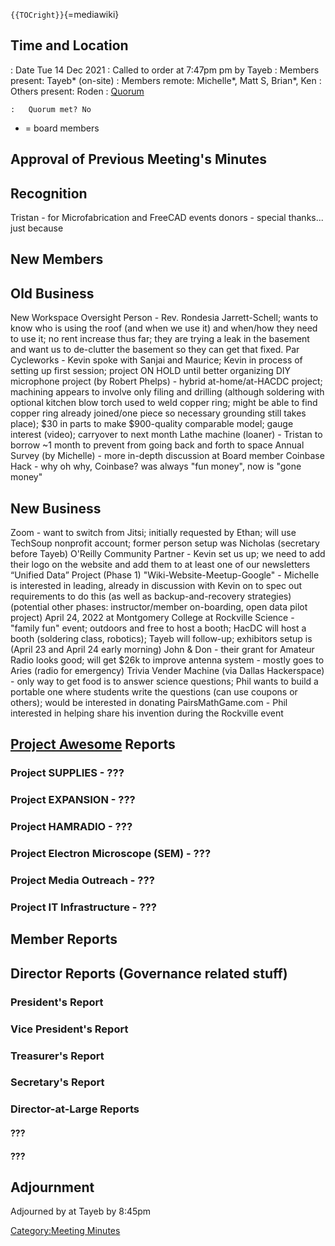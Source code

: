 `{{TOCright}}`{=mediawiki}

## Time and Location

:   Date Tue 14 Dec 2021
:   Called to order at 7:47pm pm by Tayeb
:   Members present: Tayeb\* (on-site)
:   Members remote: Michelle\*, Matt S, Brian\*, Ken
:   Others present: Roden
:   [Quorum](Quorum)

    :   Quorum met? No

-   = board members

## Approval of Previous Meeting's Minutes

## Recognition

Tristan - for Microfabrication and FreeCAD events donors - special
thanks... just because

## New Members

## Old Business

New Workspace Oversight Person - Rev. Rondesia Jarrett-Schell; wants to
know who is using the roof (and when we use it) and when/how they need
to use it; no rent increase thus far; they are trying a leak in the
basement and want us to de-clutter the basement so they can get that
fixed. Par Cycleworks - Kevin spoke with Sanjai and Maurice; Kevin in
process of setting up first session; project ON HOLD until better
organizing DIY microphone project (by Robert Phelps) - hybrid
at-home/at-HACDC project; machining appears to involve only filing and
drilling (although soldering with optional kitchen blow torch used to
weld copper ring; might be able to find copper ring already joined/one
piece so necessary grounding still takes place); \$30 in parts to make
\$900-quality comparable model; gauge interest (video); carryover to
next month Lathe machine (loaner) - Tristan to borrow \~1 month to
prevent from going back and forth to space Annual Survey (by Michelle) -
more in-depth discussion at Board member Coinbase Hack - why oh why,
Coinbase? was always "fun money", now is "gone money"

## New Business

Zoom - want to switch from Jitsi; initially requested by Ethan; will use
TechSoup nonprofit account; former person setup was Nicholas (secretary
before Tayeb) O'Reilly Community Partner - Kevin set us up; we need to
add their logo on the website and add them to at least one of our
newsletters “Unified Data” Project (Phase 1)
"Wiki-Website-Meetup-Google" - Michelle is interested in leading,
already in discussion with Kevin on to spec out requirements to do this
(as well as backup-and-recovery strategies) (potential other phases:
instructor/member on-boarding, open data pilot project) April 24, 2022
at Montgomery College at Rockville Science - "family fun" event;
outdoors and free to host a booth; HacDC will host a booth (soldering
class, robotics); Tayeb will follow-up; exhibitors setup is (April 23
and April 24 early morning) John & Don - their grant for Amateur Radio
looks good; will get \$26k to improve antenna system - mostly goes to
Aries (radio for emergency) Trivia Vender Machine (via Dallas
Hackerspace) - only way to get food is to answer science questions; Phil
wants to build a portable one where students write the questions (can
use coupons or others); would be interested in donating
PairsMathGame.com - Phil interested in helping share his invention
during the Rockville event

## [Project Awesome](:Category:Project_Awesome) Reports

### Project SUPPLIES - ???

### Project EXPANSION - ???

### Project HAMRADIO - ???

### Project Electron Microscope (SEM) - ???

### Project Media Outreach - ???

### Project IT Infrastructure - ???

## Member Reports

## Director Reports (Governance related stuff)

### President's Report

### Vice President's Report

### Treasurer's Report

### Secretary's Report

### Director-at-Large Reports

#### ???

#### ???

## Adjournment

Adjourned by at Tayeb by 8:45pm

[Category:Meeting Minutes](Category:Meeting_Minutes)
